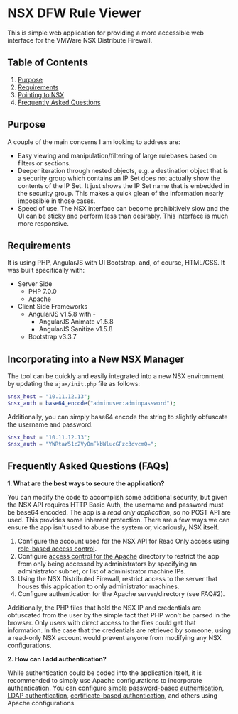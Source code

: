 # NSX DFW Rule Viewer
This is simple web application for providing a more accessible web interface for the VMWare NSX Distribute Firewall.
## Table of Contents
1. [Purpose](#purpose)
2. [Requirements](#requirements)
3. [Pointing to NSX](#incorporating-into-a-new-nsx-manager)
4. [Frequently Asked Questions](#frequently-asked-questions-faqs)

## Purpose
A couple of the main concerns I am looking to address are:
* Easy viewing and manipulation/filtering of large rulebases based on filters or sections.
* Deeper iteration through nested objects, e.g. a destination object that is a security group which contains an IP Set does not actually show the contents of the IP Set. It just shows the IP Set name that is embedded in the security group. This makes a quick glean of the information nearly impossible in those cases.
* Speed of use. The NSX interface can become prohibitively slow and the UI can be sticky and perform less than desirably. This interface is much more responsive. 

## Requirements
It is using PHP, AngularJS with UI Bootstrap, and, of course, HTML/CSS. It was built specifically with: 
* Server Side
    * PHP 7.0.0
    * Apache
* Client Side Frameworks
    * AngularJS v1.5.8 with - 
        * AngularJS Animate v1.5.8
        * AngularJS Sanitize v1.5.8
    * Bootstrap v3.3.7

## Incorporating into a New NSX Manager
The tool can be quickly and easily integrated into a new NSX environment by updating the `ajax/init.php` file as follows: 
``` php
$nsx_host = "10.11.12.13";
$nsx_auth = base64_encode("adminuser:adminpassword");
```
Additionally, you can simply base64 encode the string to slightly obfuscate the username and password.
``` php
$nsx_host = "10.11.12.13";
$nsx_auth = "YWRtaW51c2VyOmFkbWlucGFzc3dvcmQ=";
```
## Frequently Asked Questions (FAQs)
**1. What are the best ways to secure the application?**

You can modify the code to accomplish some additional security, but given the NSX API requires HTTP Basic Auth, the username and password must be base64 encoded. The app is a *read only application*, so no POST API are used. This provides some inherent protection. There are a few ways we can ensure the app isn't used to abuse the system or, vicariously, NSX itself.
1. Configure the account used for the NSX API for Read Only access using [role-based access control](http://www.routetocloud.com/2014/10/nsx-role-based-access-control/).
2. Configure [access control for the Apache](https://www.cyberciti.biz/faq/apache-restrict-access-based-on-ip-address-to-selected-directories/) directory to restrict the app from only being accessed by administrators by specifying an administrator subnet, or list of administrator machine IPs.
3. Using the NSX Distributed Firewall, restrict access to the server that houses this application to only administrator machines.
3. Configure authentication for the Apache server/directory (see FAQ#2).

Additionally, the PHP files that hold the NSX IP and credentials are obfuscated from the user by the simple fact that PHP won't be parsed in the browser. Only users with direct access to the files could get that information. In the case that the credentials are retrieved by someone, using a read-only NSX account would prevent anyone from modifying any NSX configurations.

**2. How can I add authentication?**

While authentication could be coded into the application itself, it is recommended to simply use Apache configurations to incorporate authentication. You can configure [simple password-based authentication](https://wiki.apache.org/httpd/PasswordBasicAuth), [LDAP authentication](http://www.held-im-ruhestand.de/software/apache-ldap-active-directory-authentication.html), [certificate-based authentication](https://httpd.apache.org/docs/current/ssl/ssl_howto.html#accesscontrol), and others using Apache configurations.
